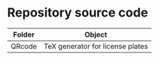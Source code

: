 # Repository source code

| Folder | Object |
|---|---|
| QRcode | TeX generator for license plates |

